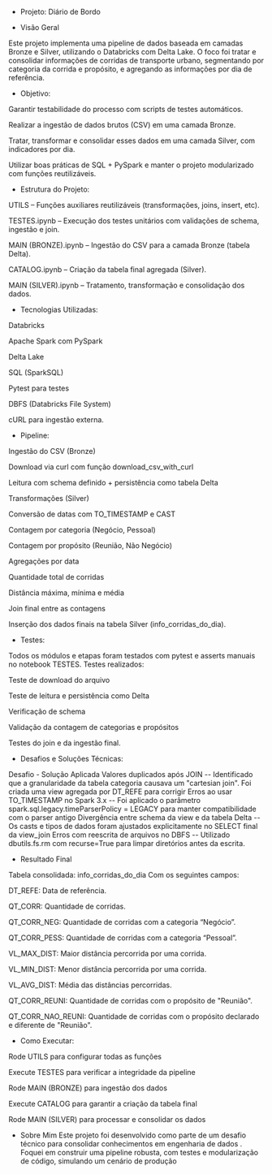   - Projeto: Diário de Bordo

  - Visão Geral

Este projeto implementa uma pipeline de dados baseada em camadas Bronze e Silver, utilizando o Databricks com Delta Lake. O foco foi tratar e consolidar informações de corridas de transporte urbano, segmentando por categoria da corrida e propósito, e agregando as informações por dia de referência.


  - Objetivo:

Garantir testabilidade do processo com scripts de testes automáticos.

Realizar a ingestão de dados brutos (CSV) em uma camada Bronze.

Tratar, transformar e consolidar esses dados em uma camada Silver, com indicadores por dia.

Utilizar boas práticas de SQL + PySpark e manter o projeto modularizado com funções reutilizáveis.


 - Estrutura do Projeto:

UTILS – Funções auxiliares reutilizáveis (transformações, joins, insert, etc).

TESTES.ipynb – Execução dos testes unitários com validações de schema, ingestão e join.

MAIN (BRONZE).ipynb – Ingestão do CSV para a camada Bronze (tabela Delta).

CATALOG.ipynb – Criação da tabela final agregada (Silver).

MAIN (SILVER).ipynb – Tratamento, transformação e consolidação dos dados.


  - Tecnologias Utilizadas:

Databricks

Apache Spark com PySpark

Delta Lake

SQL (SparkSQL)

Pytest para testes

DBFS (Databricks File System)

cURL para ingestão externa.


  - Pipeline:

Ingestão do CSV (Bronze)

Download via curl com função download_csv_with_curl

Leitura com schema definido + persistência como tabela Delta

Transformações (Silver)

Conversão de datas com TO_TIMESTAMP e CAST

Contagem por categoria (Negócio, Pessoal)

Contagem por propósito (Reunião, Não Negócio)

Agregações por data

Quantidade total de corridas

Distância máxima, mínima e média

Join final entre as contagens

Inserção dos dados finais na tabela Silver (info_corridas_do_dia).


  - Testes:

Todos os módulos e etapas foram testados com pytest e asserts manuais no notebook TESTES.
Testes realizados:

Teste de download do arquivo

Teste de leitura e persistência como Delta

Verificação de schema

Validação da contagem de categorias e propósitos

Testes do join e da ingestão final.


  - Desafios e Soluções Técnicas:
    
Desafio - Solução Aplicada
Valores duplicados após JOIN -- Identificado que a granularidade da tabela categoria causava um "cartesian join". Foi criada uma view agregada por DT_REFE para corrigir
Erros ao usar TO_TIMESTAMP no Spark 3.x --	Foi aplicado o parâmetro spark.sql.legacy.timeParserPolicy = LEGACY para manter compatibilidade com o parser antigo
Divergência entre schema da view e da tabela Delta -- Os casts e tipos de dados foram ajustados explicitamente no SELECT final da view_join
Erros com reescrita de arquivos no DBFS	-- Utilizado dbutils.fs.rm com recurse=True para limpar diretórios antes da escrita.


  - Resultado Final
    
Tabela consolidada: info_corridas_do_dia
Com os seguintes campos:

DT_REFE: Data de referência.

QT_CORR: Quantidade de corridas.

QT_CORR_NEG: Quantidade de corridas com a categoria “Negócio”.

QT_CORR_PESS: Quantidade de corridas com a categoria “Pessoal”.

VL_MAX_DIST: Maior distância percorrida por uma corrida.

VL_MIN_DIST: Menor distância percorrida por uma corrida.

VL_AVG_DIST: Média das distâncias percorridas.

QT_CORR_REUNI: Quantidade de corridas com o propósito de "Reunião".

QT_CORR_NAO_REUNI: Quantidade de corridas com o propósito declarado e diferente de "Reunião".



  - Como Executar:

Rode UTILS para configurar todas as funções

Execute TESTES para verificar a integridade da pipeline

Rode MAIN (BRONZE) para ingestão dos dados

Execute CATALOG para garantir a criação da tabela final

Rode MAIN (SILVER) para processar e consolidar os dados


  - Sobre Mim
Este projeto foi desenvolvido como parte de um desafio técnico para consolidar conhecimentos em engenharia de dados .
Foquei em construir uma pipeline robusta, com testes e modularização de código, simulando um cenário de produção

